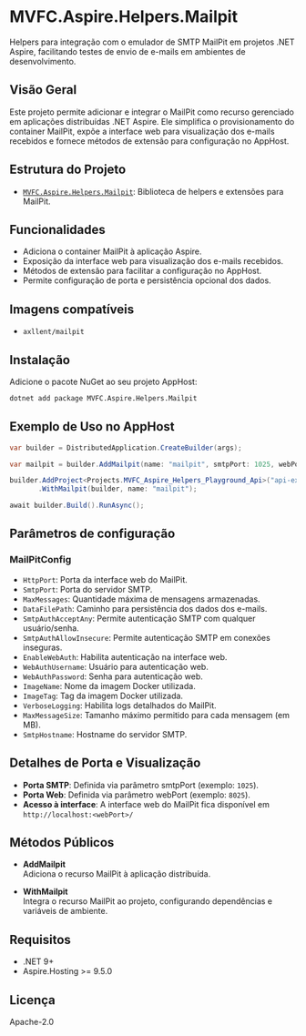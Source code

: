 # MVFC.Aspire.Helpers.Mailpit

Helpers para integração com o emulador de SMTP MailPit em projetos .NET Aspire, facilitando testes de envio de e-mails em ambientes de desenvolvimento.

## Visão Geral

Este projeto permite adicionar e integrar o MailPit como recurso gerenciado em aplicações distribuídas .NET Aspire. Ele simplifica o provisionamento do container MailPit, expõe a interface web para visualização dos e-mails recebidos e fornece métodos de extensão para configuração no AppHost.

## Estrutura do Projeto

- [`MVFC.Aspire.Helpers.Mailpit`](MVFC.Aspire.Helpers.Mailpit.csproj): Biblioteca de helpers e extensões para MailPit.

## Funcionalidades

- Adiciona o container MailPit à aplicação Aspire.
- Exposição da interface web para visualização dos e-mails recebidos.
- Métodos de extensão para facilitar a configuração no AppHost.
- Permite configuração de porta e persistência opcional dos dados.

## Imagens compatíveis

- `axllent/mailpit`

## Instalação

Adicione o pacote NuGet ao seu projeto AppHost:

```sh
dotnet add package MVFC.Aspire.Helpers.Mailpit
```

## Exemplo de Uso no AppHost

```csharp
var builder = DistributedApplication.CreateBuilder(args);

var mailpit = builder.AddMailpit(name: "mailpit", smtpPort: 1025, webPort: 8025);

builder.AddProject<Projects.MVFC_Aspire_Helpers_Playground_Api>("api-exemplo")
       .WithMailpit(builder, name: "mailpit");

await builder.Build().RunAsync();
```
## Parâmetros de configuração

### MailPitConfig

- `HttpPort`: Porta da interface web do MailPit.
- `SmtpPort`: Porta do servidor SMTP.
- `MaxMessages`: Quantidade máxima de mensagens armazenadas.
- `DataFilePath`: Caminho para persistência dos dados dos e-mails.
- `SmtpAuthAcceptAny`: Permite autenticação SMTP com qualquer usuário/senha.
- `SmtpAuthAllowInsecure`: Permite autenticação SMTP em conexões inseguras.
- `EnableWebAuth`: Habilita autenticação na interface web.
- `WebAuthUsername`: Usuário para autenticação web.
- `WebAuthPassword`: Senha para autenticação web.
- `ImageName`: Nome da imagem Docker utilizada.
- `ImageTag`: Tag da imagem Docker utilizada.
- `VerboseLogging`: Habilita logs detalhados do MailPit.
- `MaxMessageSize`: Tamanho máximo permitido para cada mensagem (em MB).
- `SmtpHostname`: Hostname do servidor SMTP.

## Detalhes de Porta e Visualização

- **Porta SMTP**: Definida via parâmetro smtpPort (exemplo: `1025`).
- **Porta Web**: Definida via parâmetro webPort (exemplo: `8025`).
- **Acesso à interface**: A interface web do MailPit fica disponível em `http://localhost:<webPort>/`

## Métodos Públicos

- **AddMailpit**  
Adiciona o recurso MailPit à aplicação distribuída.

- **WithMailpit**  
Integra o recurso MailPit ao projeto, configurando dependências e variáveis de ambiente.

## Requisitos
- .NET 9+
- Aspire.Hosting >= 9.5.0

## Licença
Apache-2.0
